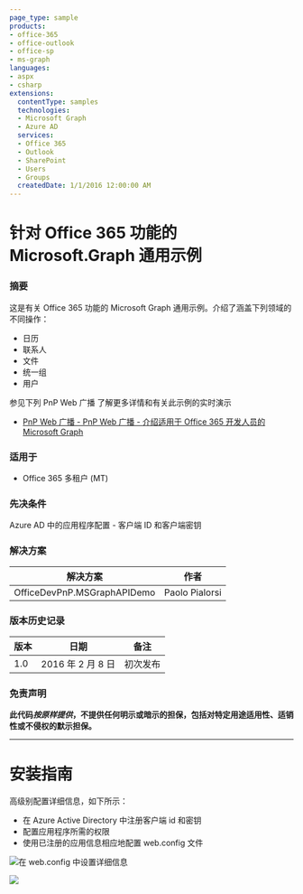 ```yaml
---
page_type: sample
products:
- office-365
- office-outlook
- office-sp
- ms-graph
languages:
- aspx
- csharp
extensions:
  contentType: samples
  technologies:
  - Microsoft Graph
  - Azure AD
  services:
  - Office 365
  - Outlook
  - SharePoint
  - Users
  - Groups
  createdDate: 1/1/2016 12:00:00 AM
---
```

# 针对 Office 365 功能的 Microsoft.Graph 通用示例 #

### 摘要 ###
这是有关 Office 365 功能的 Microsoft Graph 通用示例。介绍了涵盖下列领域的不同操作：
- 日历
- 联系人
- 文件
- 统一组
- 用户

参见下列 PnP Web 广播 了解更多详情和有关此示例的实时演示
- [PnP Web 广播 - PnP Web 广播 - 介绍适用于 Office 365 开发人员的 Microsoft Graph](https://channel9.msdn.com/blogs/OfficeDevPnP/PnP-Web-Cast-Introduction-to-Microsoft-Graph-for-Office-365-developer)

### 适用于 ###
-  Office 365 多租户 (MT)

### 先决条件 ###
Azure AD 中的应用程序配置 - 客户端 ID 和客户端密钥

### 解决方案 ###
解决方案 | 作者
---------|----------
OfficeDevPnP.MSGraphAPIDemo | Paolo Pialorsi

### 版本历史记录 ###
版本 | 日期 | 备注
---------| -----| --------
1.0 | 2016 年 2 月 8 日 | 初次发布

### 免责声明 ###
**此代码*按原样提供*，不提供任何明示或暗示的担保，包括对特定用途适用性、适销性或不侵权的默示担保。**


----------

# 安装指南 #
高级别配置详细信息，如下所示：

- 在 Azure Active Directory 中注册客户端 id 和密钥
- 配置应用程序所需的权限
- 使用已注册的应用信息相应地配置 web.config 文件 

![在 web.config 中设置详细信息](http://i.imgur.com/POSJqD7.png)

<img src="https://telemetry.sharepointpnp.com/pnp/samples/MicrosoftGraph.Office365.Generic" />